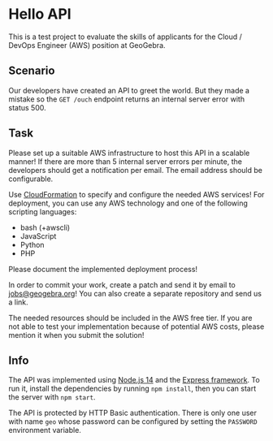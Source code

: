 # Hello API

This is a test project to evaluate the skills of applicants for the Cloud / DevOps Engineer (AWS) position at GeoGebra.

## Scenario

Our developers have created an API to greet the world. But they made a mistake so the `GET /ouch` endpoint 
returns an internal server error with status 500.

## Task

Please set up a suitable AWS infrastructure to host this API in a scalable manner!
If there are more than 5 internal server errors per minute, the developers should get a notification per email.
The email address should be configurable.

Use [CloudFormation](https://aws.amazon.com/cloudformation/) to specify and configure the needed AWS services!
For deployment, you can use any AWS technology and one of the following scripting languages:
* bash (+awscli)
* JavaScript
* Python
* PHP

Please document the implemented deployment process!

In order to commit your work, create a patch and send it by email to [jobs@geogebra.org](mailto:jobs@geogebra.org)!
You can also create a separate repository and send us a link.

The needed resources should be included in the AWS free tier. If you are not able to test your implementation because of
potential AWS costs, please mention it when you submit the solution!

## Info

The API was implemented using [Node.js 14](https://nodejs.org) and the [Express framework](https://expressjs.com/).
To run it, install the dependencies by running `npm install`, then you can start the server with `npm start`.

The API is protected by HTTP Basic authentication. There is only one user with name `geo` whose password can be 
configured by setting the `PASSWORD` environment variable.
